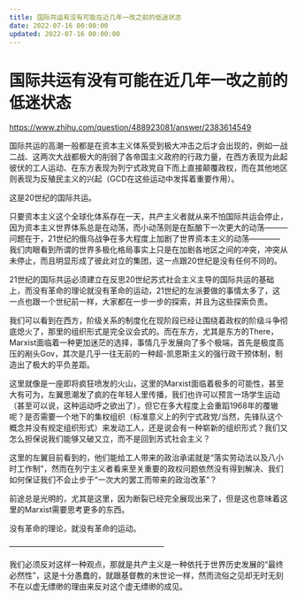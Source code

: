```yaml
---
title: 国际共运有没有可能在近几年一改之前的低迷状态
date: 2022-07-16 00:00:00
updated: 2022-07-16 00:00:00
---
```


# 国际共运有没有可能在近几年一改之前的低迷状态

https://www.zhihu.com/question/488923081/answer/2383614549

国际共运的高潮一般都是在资本主义体系受到极大冲击之后才会出现的，例如一战二战、这两次大战都极大的削弱了各帝国主义政府的行政力量，在西方表现为此起彼伏的工人运动、在东方表现为列宁式政党自下而上直接颠覆政权，而在其他地区则表现为反殖民主义的兴起（GCD在这些运动中发挥着重要作用）。

这是20世纪的国际共运。

只要资本主义这个全球化体系存在一天，共产主义者就从来不怕国际共运会停止，因为资本主义世界体系总是在动荡，而小动荡则是在酝酿下一次更大的动荡———问题在于，21世纪的俄乌战争在多大程度上加剧了世界资本主义的动荡————我们肉眼看到所谓的世界多极化格局事实上只是在加剧各地区之间的冲突，冲突从未停止，而且明显形成了彼此对立的集团，这一点跟20世纪是没有任何不同的。

21世纪的国际共运必须建立在反思20世纪苏式社会主义主导的国际共运的基础上，而没有革命的理论就没有革命的运动，21世纪的左派要做的事情太多了，这一点也跟一个世纪前一样，大家都在一步一步的探索，并且为这些探索负责。

我们可以看到在西方，阶级关系的制度化在现阶段已经让围绕着政权的阶级斗争彻底熄火了，那里的组织形式是完全议会式的。而在东方，尤其是东方的There，Marxist面临着一种更加迷茫的选择，事情几乎发展向了多个极端，首先是极度高压的剐头Gov，其次是几乎一往无前的一种超-凯恩斯主义的强行政干预体制，制造出了极大的平负差距。

这里就像是一座即将疯狂喷发的火山，这里的Marxist面临着极多的可能性，甚至大有可为，左翼思潮发了疯的在年轻人里传播，我们也许可以预言一场学生运动（甚至可以说，这种运动呼之欲出了），但它在多大程度上会重蹈1968年的覆辙呢？是否需要一个地下的集权组织（标准意义上的列宁式政党/当然，先锋队这个概念并没有规定组织形式）来发动工人，还是说会有一种崭新的组织形式？我们又怎么担保说我们能够又破又立，而不是回到苏式社会主义？

这里的左翼目前看到的，他们能给工人带来的政治承诺就是“落实劳动法以及八小时工作制”，然而在列宁主义者看来至关重要的政权问题依然没有得到解决、我们如何保证我们不会止步于“一次大的罢工而带来的政治改革”？

前途总是光明的，尤其是这里，因为断裂已经完全展现出来了，但是这也意味着这里的Marxist需要思考更多的东西。

没有革命的理论，就没有革命的运动。

————————————————————

我们必须反对这样一种观点，那就是共产主义是一种依托于世界历史发展的“最终必然性”，这是十分愚蠢的，就跟基督教的末世论一样，然而流俗之见却无时无刻不在以虚无缥缈的理由来反对这个虚无缥缈的成见。

